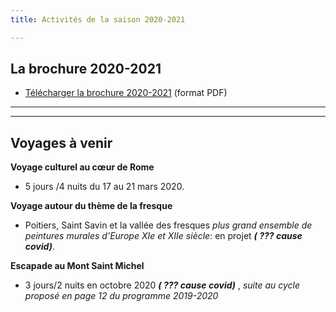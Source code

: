 ```yaml
---
title: Activités de la saison 2020-2021

---
```

## La brochure 2020-2021

* [Télécharger la brochure 2020-2021](https://app.forestry.io/sites/tdpq6h8ne7p4wq/body-media//fichiers/plaquette-2020-2021.pdf) (format PDF)

***

***

## Voyages à venir

**Voyage culturel au cœur de Rome**

* 5 jours /4 nuits du 17 au 21 mars 2020.

**Voyage autour du thème de la fresque**

* Poitiers, Saint Savin et la vallée des fresques _plus grand ensemble de peintures murales d’Europe  XIe et XIIe siècle_: en projet **_( ??? cause covid)_**.

**Escapade au Mont Saint Michel**

* 3 jours/2 nuits en octobre 2020 **_( ??? cause covid)_** , _suite au cycle proposé en page 12 du programme 2019-2020_